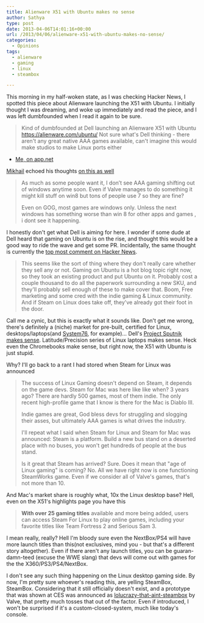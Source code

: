 ```yaml
---
title: Alienware X51 with Ubuntu makes no sense
author: Sathya
type: post
date: 2013-04-06T14:01:16+00:00
url: /2013/04/06/alienware-x51-with-ubuntu-makes-no-sense/
categories:
  - Opinions
tags:
  - alienware
  - gaming
  - linux
  - steambox

---
```

This morning in my half-woken state, as I was checking Hacker News, I spotted this piece about Alienware launching the X51 with Ubuntu. I initially thought I was dreaming, and woke up immediately and read the piece, and I was left dumbfounded when I read it again to be sure.

> Kind of dumbfounded at Dell launching an Alienware X51 with Ubuntu <a href="https://alienware.com/ubuntu/" target="_blank">https://alienware.com/ubuntu/</a> Not sure what's Dell thinking - there aren't any great native AAA games available, can't imagine this would make studios to make Linux ports either

- <a href="https://alpha.app.net/sathyabhat/post/4511352" target="_blank">Me, on app.net</a>

<a href="https://failgunner.com/" target="_blank">Mikhail</a> echoed his thoughts <a href="https://alpha.app.net/failgunner/post/4511540" target="_blank">on this as well</a>

> As much as some people want it, I don’t see AAA gaming shifting out of windows anytime soon. Even if Valve manages to do something it might kill stuff on win8 but tons of people use 7 so they are fine?
> 
> Even on GOG, most games are windows only. Unless the next windows has something worse than win 8 for other apps and games , i dont see it happening.

I honestly don't get what Dell is aiming for here. I wonder if some dude at Dell heard that gaming on Ubuntu is on the rise, and thought this would be a good way to ride the wave and get some PR. Incidentally, the same thought is currently the <a href="https://news.ycombinator.com/item?id=5502412" target="_blank">top most comment on Hacker News</a>.

> This seems like the sort of thing where they don't really care whether they sell any or not. Gaming on Ubuntu is a hot blog topic right now, so they took an existing product and put Ubuntu on it. Probably cost a couple thousand to do all the paperwork surrounding a new SKU, and they'll probably sell enough of these to make cover that. Boom, Free marketing and some cred with the indie gaming & Linux community. And if Steam on Linux does take off, they've already got their foot in the door.

Call me a cynic, but this is exactly what it sounds like. Don't get me wrong, there's definitely a (niche) market for pre-built, certified for Linux, desktops/laptops(and <a href="https://www.system76.com" target="_blank">System76</a>, for example)&#8230; Dell's <a href="https://en.community.dell.com/techcenter/os-applications/w/wiki/3685.dell-xps-13-laptop-developer-edition-a-client-to-cloud-solution-project-sputnik.aspx" target="_blank">Project Sputnik makes sense</a>. Latitude/Precision series of Linux laptops makes sense. Heck even the Chromebooks make sense, but right now, the X51 with Ubuntu is just stupid.

Why? I'll go back to a rant I had stored when Steam for Linux was announced

> The success of Linux Gaming doesn't depend on Steam, it depends on the game devs. Steam for Mac was here like like when? 3 years ago? There are hardly 500 games, most of them indie. The only recent high-profile game that I know is there for the Mac is Diablo III.
> 
> Indie games are great, God bless devs for struggling and slogging their asses, but ultimately AAA games is what drives the industry.
> 
> I'll repeat what I said when Steam for Linux and Steam for Mac was announced: Steam is a platform. Build a new bus stand on a deserted place with no buses, you won't get hundreds of people at the bus stand.
> 
> Is it great that Steam has arrived? Sure. Does it mean that "age of Linux gaming" is coming? No. All we have right now is one functioning SteamWorks game. Even if we consider all of Valve's games, that's not more than 10.

And Mac's market share is roughly what, 10x the Linux desktop base? Hell, even on the X51's highlights page you have this

> **With over 25 gaming titles** available and more being added, users can access Steam For Linux to play online games, including your favorite titles like Team Fortress 2 and Serious Sam 3.

I mean really, really? Hell I'm bloody sure even the NextBox/PS4 will have more launch titles than this(not exclusives, mind you - but that's a different story altogether). Even if there aren't any launch titles, you can be guaran-damn-teed (excuse the WWE slang) that devs will come out with games for the the X360/PS3/PS4/NextBox.

I don't see any such thing happening on the Linux desktop gaming side. By now, I'm pretty sure whoever's reading this, are yelling SteamBox, SteamBox. Considering that it still officially doesn't exist, and a prototype that was shown at CES was announced as <a href="https://www.eurogamer.net/articles/2013-03-11-valve-backed-xi3-piston-console-starts-at-USD1000" target="_blank">lolucrazy-that-aint-steambox</a> by Valve, that pretty much tosses that out of the factor. Even if introduced, I won't be surprised if it's a custom-closed-system, much like today's console.

&nbsp;
